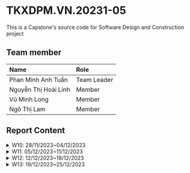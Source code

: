 # TKXDPM.VN.20231-05

This is a Capstone's source code for Software Design and Construction project

## Team member

| Name                 | Role        |
| :------------------- | :---------- |
| Phan Minh Anh Tuấn   | Team Leader |
| Nguyễn Thị Hoài Linh | Member      |
| Vũ Minh Long         | Member      |
| Ngô Thị Lam          | Member      |

## Report Content

<details>
  <summary>W10: 28/11/2023~04/12/2023 </summary>
<br>
<details>
<summary>Phan Minh Anh Tuấn</summary>
<br>

- Assigned tasks:

  - Refactor the code base of AIMS project

- Implementation details:
  - Pull Request(s): [https://github.com/pmatuan/TKXDPM.VP.20231-05/pull/1](https://github.com/pmatuan/TKXDPM.VP.20231-05/pull/1)
    [https://github.com/pmatuan/TKXDPM.VP.20231-05/pull/2](https://github.com/pmatuan/TKXDPM.VP.20231-05/pull/2)
    [https://github.com/pmatuan/TKXDPM.VP.20231-05/pull/3](https://github.com/pmatuan/TKXDPM.VP.20231-05/pull/3)
  - Specific implementation details:
    - Refactor code of cart, place-order and payment

</details>

<details>
<summary>Nguyễn Thị Hoài Linh</summary>
<br>

- Assigned tasks:

  - Conducting an analysis of coupling levels between classes related to payment functionality.

- Implementation details:
  - Pull Request(s): [Link to pull request](https://github.com/pmatuan/TKXDPM.VP.20231-05/pull/5)
  - Specific implementation details:
    - Conducted an analysis of the coupling between classes related to payment functionality, then introduced comments in the code indicating the type of coupling

</details>

<details>
<summary>Vũ Minh Long</summary>
<br>

- Assigned tasks:

  - Conducting an analysis of coupling levels between classes related to payment functionality.

- Implementation details:
  - Pull Request(s): [https://github.com/pmatuan/TKXDPM.VP.20231-05/pull/9](https://github.com/pmatuan/TKXDPM.VP.20231-05/pull/9)
  - Specific implementation details:
    - Conducted an analysis of the coupling between classes related to payment functionality, then introduced comments in the code indicating the type of coupling and potential solution to reduce coupling.

</details>

<details>
<summary>Ngô Thị Lam</summary>
<br>
- Assigned tasks:

- Conducting an analysis of coupling levels between classes related to cart functionality.

- Implementation details:
  - Pull Request(s): https://github.com/pmatuan/TKXDPM.VP.20231-05/pull/7
  - Specific implementation details:
    - Comments code indicating the type of coupling

</details>

</details>

<details>
  <summary>W11: 05/12/2023~11/12/2023 </summary>
<br>

<details>
<summary>Phan Minh Anh Tuấn</summary>
<br>

- Assigned Tasks:

  - Fix control coupling in `PaymentSubsystemFactory`
  - Resolve stamp coupling in the handling process of the place order service
  - Correct the calculation of order shipping fees
  - Introduce a new exception class
  - Enhance cohesion in the cart and order service

- Implementation Details:

  - Pull Request(s):

    - [PR #11](https://github.com/pmatuan/TKXDPM.VP.20231-05/pull/11)
    - [PR #12](https://github.com/pmatuan/TKXDPM.VP.20231-05/pull/12)
    - [PR #14](https://github.com/pmatuan/TKXDPM.VP.20231-05/pull/14)
    - [PR #15](https://github.com/pmatuan/TKXDPM.VP.20231-05/pull/15)
    - [PR #16](https://github.com/pmatuan/TKXDPM.VP.20231-05/pull/16)
    - [PR #17](https://github.com/pmatuan/TKXDPM.VP.20231-05/pull/17)

  - Specific Implementation Details:

    - Fix control coupling in `PaymentSubsystemFactory` using annotations and reflection.
    - Resolve stamp coupling in the place order service by modifying the handling of stamp-related processes.
    - Correct the calculation of order shipping fees.
    - Introduce a new exception class; avoid direct usage of `AimsException`.
    - Enhance cohesion in cart and order service by splitting into subclasses.

</details>

<details>
<summary>Nguyễn Thị Hoài Linh</summary>
<br>

- Assigned tasks:

  - Conducting an analysis of cohesion levels between classes related to payment functionality.
  - Developing front-end code base

- Implementation details:
  - Pull Request(s):
    - [Pull request for analysis of cohesion levels](https://github.com/pmatuan/TKXDPM.VP.20231-05/pull/18)
    - [Pull request for front-end code base](https://github.com/pmatuan/TKXDPM.VP.20231-05/pull/13)
  - Specific implementation details:
    - Conducted cohesion analysis between payment-related classes, identified types of cohesion, and added comments in the code.
    - Created the front-end code base, focusing on user interface components.

</details>

<details>
<summary>Ngô Thị Lam</summary>
<br>

- Assigned tasks:

  - Conduct analysis of cohesion levels in cart related classes

- Implementation details:
  - Pull Request(s):
    - [Cohesion analysis](https://github.com/pmatuan/TKXDPM.VP.20231-05/pull/20)
  - Specific implementation details:
    - Analyze cohesion levels in cart related classes by adding comments in the source code.

</details>

<details>
<summary>Vũ Minh Long</summary>
<br>

- Assigned tasks:

  - Conduct analysis of cohesion levels in place order related classes.

- Implementation details:
  - Pull Request(s):
    - [Cohesion analysis](https://github.com/pmatuan/TKXDPM.VP.20231-05/pull/22)
  - Specific implementation details:
    - Analyze cohesion levels in place related classes by adding comments in the source code.

</details>
</details>

<details>
  <summary>W12: 12/12/2023~18/12/2023 </summary>
<br>

<details>
<summary>Phan Minh Anh Tuấn</summary>
<br>

- Assigned Tasks:

  - Analyze the design principles of order.
  - Coding use case cancel order.

- Implementation Details:

  - Pull Request(s):

    - [PR #27](https://github.com/pmatuan/TKXDPM.VP.20231-05/pull/27)
    - [PR #28](https://github.com/pmatuan/TKXDPM.VP.20231-05/pull/31)

  - Specific Implementation Details:

    - Analyze the SOLID design principles of classes related to order.
    - Coding classes of use case cancel order.

</details>

<details>
<summary>Nguyễn Thị Hoài Linh</summary>
<br>

- Assigned tasks:

  - Reviewed and commented on the adherence of the payment-related classes to the SOLID principles.
  - Implementing code related to order processing for the admin.

- Implementation details:
  - Pull Request(s):
    - [PR - SOLID principles](https://github.com/pmatuan/TKXDPM.VP.20231-05/pull/32)
    - [PR - Order processing](https://github.com/pmatuan/TKXDPM.VP.20231-05/pull/26)
  - Specific implementation details:
    - Conducted a analysis of the adherence to SOLID principles in payment-related classes.
    - Added comments to the code reflecting the adherence to SOLID principles.
    - Implemented order processing functionality.

</details>

<details>
<summary>Ngô Thị Lam</summary>
<br>

- Assigned tasks:

  - Analyze SOLID of cart related classes
  - Implement CRUD feature for Media related classes

- Implementation details:
  - Pull Request(s):
    - [29](https://github.com/pmatuan/TKXDPM.VP.20231-05/pull/29)
    - [33](https://github.com/pmatuan/TKXDPM.VP.20231-05/pull/33)
  - Specific implementation details:
    - Added MediaController, MediaService and necessary DTO classes
    - Added CRUD methods in MediaController, MediaService

</details>

<details>
<summary>Vũ Minh Long</summary>
<br>

- Assigned tasks:

  - Implement user management use cases for admin.
  - Review and comment on the adherence of user management related classes to the SOLID principles.

- Implementation details:
  - Pull Request(s):
    - [User management](https://github.com/pmatuan/TKXDPM.VP.20231-05/pull/30)
    - [SOLID principles](https://github.com/pmatuan/TKXDPM.VP.20231-05/pull/36)
  - Specific implementation details:
    - Implement code for user management related entity, repository, service and controller classes.
    - Conducted an analysis of the adherence to SOLID principles in user managment related classes.

</details>
</details>

<details>
  <summary>W13: 19/12/2023~25/12/2023 </summary>
<br>

<details>
<summary>Phan Minh Anh Tuấn</summary>
<br>

- Assigned Tasks:

  - 

- Implementation Details:

  - Pull Request(s):

    - 

  - Specific Implementation Details:

    - 

</details>

<details>
<summary>Nguyễn Thị Hoài Linh</summary>
<br>

- Assigned tasks:

  - 

- Implementation details:
  - Pull Request(s):
    - 
  - Specific implementation details:
    - 

</details>

<details>
<summary>Ngô Thị Lam</summary>
<br>

- Assigned tasks:

  - 

- Implementation details:
  - Pull Request(s):
    - 
  - Specific implementation details:
    - 

</details>

<details>
<summary>Vũ Minh Long</summary>
<br>

- Assigned tasks:

  - Implement front-end code for user management.

- Implementation details:
  - Pull Request(s):
    - [PR #47](https://github.com/pmatuan/TKXDPM.VP.20231-05/pull/47)
  - Specific implementation details:
    - Implement admin menu for user management.
    - Edit user hasn't been fully implemented.

</details>
</details>
